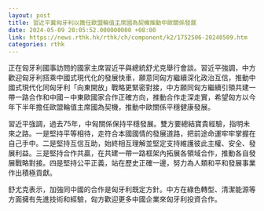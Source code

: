 ```yaml
---
layout: post
title: 習近平冀匈牙利以擔任歐盟輪值主席國為契機推動中歐關係發展
date: 2024-05-09 20:05:52.000000000 +08:00
link: https://news.rthk.hk/rthk/ch/component/k2/1752506-20240509.htm
categories: rthk
---
```


正在匈牙利國事訪問的國家主席習近平與總統舒尤克舉行會談。習近平強調，中方歡迎匈牙利搭乘中國式現代化的發展快車，願意同匈方繼續深化政治互信，推動中國式現代化同匈牙利「向東開放」戰略更緊密對接，中方願同匈方繼續引領共建一帶一路合作和中國－中東歐國家合作正確方向，推動合作走深走實，希望匈方以今年下半年擔任歐盟輪值主席國為契機，推動中歐關係平穩健康發展。

習近平強調，過去75年，中匈關係保持平穩發展。雙方要總結寶貴經驗，指明未來之路。一是堅持平等相待，走符合本國國情的發展道路，把前途命運牢牢掌握在自己手中。二是堅持互信互助，始終相互理解並堅定支持維護彼此主權、安全、發展利益。三是堅持合作共贏，在共建一帶一路框架內拓展各領域合作，推動各自發展戰略對接。四是堅持公平正義，站在歷史正確一邊，努力為人類和平和發展事業作出積極貢獻。

舒尤克表示，加強同中國的合作是匈牙利既定方針。中方在綠色轉型、清潔能源等方面擁有先進技術和經驗，匈方歡迎更多中國企業來匈牙利投資合作。

